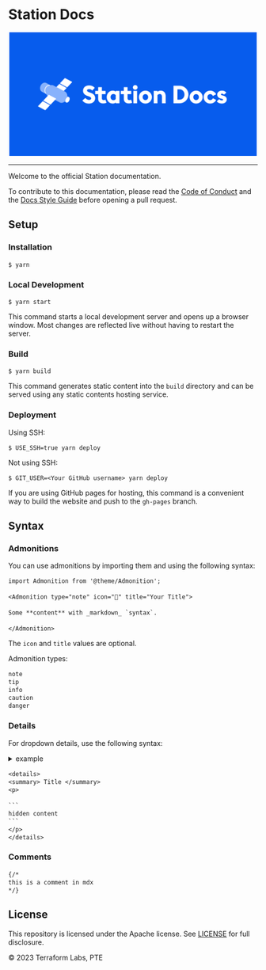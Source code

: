 # Station Docs

<div align="center">
  <a href="https://docs.station.money/">
    <img src="static/img/twitter-card-docs.png" width=500>
  </a>
</div>

---


Welcome to the official Station documentation. 


To contribute to this documentation, please read the [Code of Conduct](./DOCS_CODE_OF_CONDUCT.md) and the [Docs Style Guide](./DOCS_STYLE_GUIDE.mdx) before opening a pull request. 


## Setup

### Installation

```
$ yarn
```

### Local Development

```
$ yarn start
```

This command starts a local development server and opens up a browser window. Most changes are reflected live without having to restart the server.

### Build

```
$ yarn build
```

This command generates static content into the `build` directory and can be served using any static contents hosting service.

### Deployment

Using SSH:

```
$ USE_SSH=true yarn deploy
```

Not using SSH:

```
$ GIT_USER=<Your GitHub username> yarn deploy
```

If you are using GitHub pages for hosting, this command is a convenient way to build the website and push to the `gh-pages` branch.

## Syntax

### Admonitions

You can use admonitions by importing them and using the following syntax:

```
import Admonition from '@theme/Admonition';

<Admonition type="note" icon="📝" title="Your Title">

Some **content** with _markdown_ `syntax`.

</Admonition>
```

The `icon` and `title` values are optional.

Admonition types:

```
note
tip
info
caution
danger
```

### Details

For dropdown details, use the following syntax:

<details> 
<summary> example </summary>
<p>

```
hidden content
```

</p>
</details>

````
<details>
<summary> Title </summary>
<p>

```
hidden content
```
</p>
</details>
````

### Comments

```
{/*
this is a comment in mdx
*/}
```

## License

This repository is licensed under the Apache license. See [LICENSE](./LICENSE) for full disclosure.

© 2023 Terraform Labs, PTE